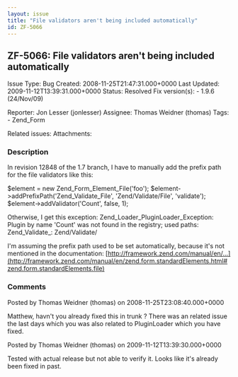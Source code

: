 ```yaml
---
layout: issue
title: "File validators aren't being included automatically"
id: ZF-5066
---
```


ZF-5066: File validators aren't being included automatically
------------------------------------------------------------

 Issue Type: Bug Created: 2008-11-25T21:47:31.000+0000 Last Updated: 2009-11-12T13:39:31.000+0000 Status: Resolved Fix version(s): - 1.9.6 (24/Nov/09)
 
 Reporter:  Jon Lesser (jonlesser)  Assignee:  Thomas Weidner (thomas)  Tags: - Zend\_Form
 
 Related issues: 
 Attachments: 
### Description

In revision 12848 of the 1.7 branch, I have to manually add the prefix path for the file validators like this:

$element = new Zend\_Form\_Element\_File('foo'); $element->addPrefixPath('Zend\_Validate\_File', 'Zend/Validate/File', 'validate'); $element->addValidator('Count', false, 1);

Otherwise, I get this exception: Zend\_Loader\_PluginLoader\_Exception: Plugin by name 'Count' was not found in the registry; used paths: Zend\_Validate\_: Zend/Validate/

I'm assuming the prefix path used to be set automatically, because it's not mentioned in the documentation: [http://framework.zend.com/manual/en/…](http://framework.zend.com/manual/en/zend.form.standardElements.html#zend.form.standardElements.file)

 

 

### Comments

Posted by Thomas Weidner (thomas) on 2008-11-25T23:08:40.000+0000

Matthew, havn't you already fixed this in trunk ? There was an related issue the last days which you was also related to PluginLoader which you have fixed.

 

 

Posted by Thomas Weidner (thomas) on 2009-11-12T13:39:30.000+0000

Tested with actual release but not able to verify it. Looks like it's already been fixed in past.

 

 